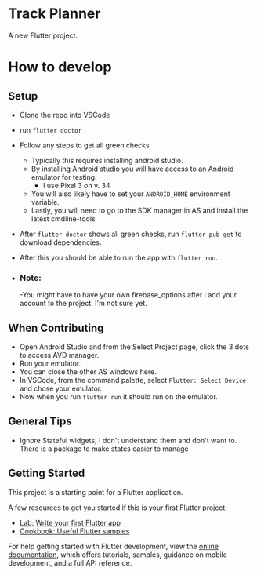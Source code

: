 # Track Planner

A new Flutter project.

# How to develop
## Setup
- Clone the repo into VSCode
- run `flutter doctor`
- Follow any steps to get all green checks
    - Typically this requires installing android studio.
    - By installing Android studio you will have access to an Android emulator for testing.
        - I use Pixel 3 on v. 34
    - You will also likely have to set your `ANDROID_HOME` environment variable.
    - Lastly, you will need to go to the SDK manager in AS and install the latest cmdline-tools
- After `flutter doctor` shows all green checks, run `flutter pub get` to download dependencies.
- After this you should be able to run the app with `flutter run`.

- ### Note:
    -You might have to have your own firebase_options after I add your account to the project. I'm not sure yet.

## When Contributing
- Open Android Studio and from the Select Project page, click the 3 dots to access AVD manager.
- Run your emulator.
- You can close the other AS windows here.
- In VSCode, from the command palette, select `Flutter: Select Device` and chose your emulator.
- Now when you run `flutter run` it should run on the emulator.

## General Tips
- Ignore Stateful widgets; I don't understand them and don't want to. There is a package to make states easier to manage

## Getting Started

This project is a starting point for a Flutter application.

A few resources to get you started if this is your first Flutter project:

- [Lab: Write your first Flutter app](https://docs.flutter.dev/get-started/codelab)
- [Cookbook: Useful Flutter samples](https://docs.flutter.dev/cookbook)

For help getting started with Flutter development, view the
[online documentation](https://docs.flutter.dev/), which offers tutorials,
samples, guidance on mobile development, and a full API reference.
